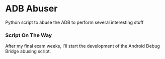 # ADB Abuser
 Python script to abuse the ADB to perform several interesting stuff

 ### Script On The Way

 After my final exam weeks, I'll start the development of the Android Debug Bridge abusing script. 
